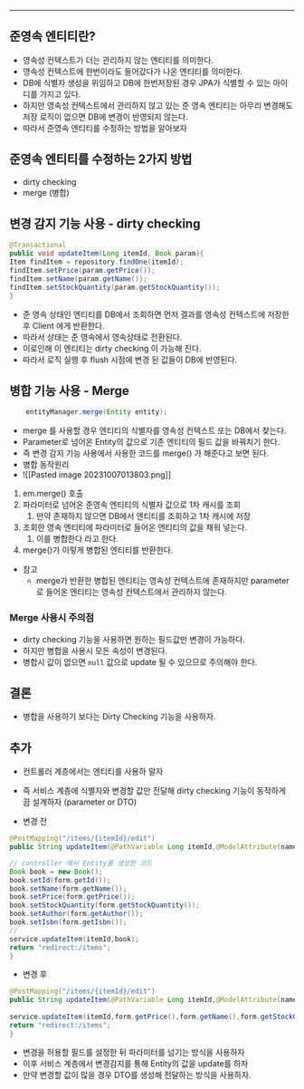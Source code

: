 
---

## 준영속 엔티티란?

- 영속성 컨텍스트가 더는 관리하지 않는 엔티티를 의미한다.
- 영속성 컨텍스트에 한번이라도 들어갔다가 나온 엔티티를 의미한다.
- DB에 식별자 생성을 위임하고 DB에 한번저장된 경우 JPA가 식별할 수 있는 아이디를 가지고 있다.
- 하지만 영속성 컨텍스트에서 관리하지 않고 있는 준 영속 엔티티는 아무리 변경해도 저장 로직이 없으면 DB에 변경이 반영되지 않는다.
- 따라서 준영속 엔티티를 수정하는 방법을 알아보자

## 준영속 엔티티를 수정하는 2가지 방법

- dirty checking
- merge (병합)

## 변경 감지 기능 사용 - dirty checking

```java
@Transactional  
public void updateItem(Long itemId, Book param){  
Item findItem = repository.findOne(itemId);  
findItem.setPrice(param.getPrice());  
findItem.setName(param.getName());  
findItem.setStockQuantity(param.getStockQuantity());  
}
```

- 준 영속 상태인 엔티티를 DB에서 조회하면 먼저 결과를 영속성 컨텍스트에 저장한 후 Client 에게 반환한다.
- 따라서 상태는 준 영속에서 영속상태로 전환된다.
- 이로인해 이 엔티티는 dirty checking 이 가능해 진다.
- 따라서 로직 실행 후 flush 시점에 변경 된 값들이 DB에 반영된다.

## 병합 기능 사용 - Merge

```Java
	entityManager.merge(Entity entity);
```

- merge 를 사용할 경우 엔티티의 식별자를 영속성 컨텍스트 또는 DB에서 찾는다.
- Parameter로 넘어온 Entity의 값으로 기존 엔티티의 필드 값을 바꿔치기 한다.
- 즉 변경 감지 기능 사용에서 사용한 코드를 merge() 가 해준다고 보면 된다.
- 병합 동작원리
- ![[Pasted image 20231007013803.png]]

1. em.merge() 호출
2. 파라미터로 넘어온 준영속 엔티티의 식별자 값으로 1차 캐시를 조회
	1. 만약 존재하지 않으면 DB에서 엔티티를 조회하고 1차 캐시에 저장
3. 조회한 영속 엔티티에 파라미터로 들어온 엔티티의 값을 채워 넣는다.
	1. 이를 병합한다 라고 한다.
4.  merge()가 이렇게 병합된 엔티티를 반환한다.

- 참고 
	- merge가 반환한 병합된 엔티티는 영속성 컨텍스트에 존재하지만 parameter로 들어온 엔티티는 영속성 컨텍스트에서 관리하지 않는다.

### Merge 사용시 주의점

- dirty checking 기능을 사용하면 원하는 필드값만 변경이 가능하다.
- 하지만 병합을 사용시 모든 속성이 변경된다.
- 병합시 값이 없으면 `null` 값으로 update 될 수 있으므로 주의해야 한다.

## 결론

- 병합을 사용하기 보다는 Dirty Checking 기능을 사용하자.

## 추가

- 컨트롤러 계층에서는 엔티티를 사용하 말자
- 즉 서비스 계층에 식별자와 변경할 값만 전달해 dirty checking 기능이 동작하게 끔 설계하자 (parameter or DTO)

- 변경 전
```Java
@PostMapping("/items/{itemId}/edit")  
public String updateItem(@PathVariable Long itemId,@ModelAttribute(name="form") BookForm form){  

// controller 에서 Entity를 생성한 코드
Book book = new Book();  
book.setId(form.getId());  
book.setName(form.getName());  
book.setPrice(form.getPrice());  
book.setStockQuantity(form.getStockQuantity());  
book.setAuthor(form.getAuthor());  
book.setIsbn(form.getIsbn());  
//
service.updateItem(itemId,book);  
return "redirect:/items";  
}
```

- 변경 후
```Java
@PostMapping("/items/{itemId}/edit")  
public String updateItem(@PathVariable Long itemId,@ModelAttribute(name="form") BookForm form){  
  
service.updateItem(itemId,form.getPrice(),form.getName(),form.getStockQuantity());  
return "redirect:/items";  
}
```

- 변경을 허용할 필드를 설정한 뒤 파라미터를 넘기는 방식을 사용하자
- 이후 서비스 계층에서 변경감지를 통해 Entity의 값을 update를 하자
- 만약 변경할 값이 많을 경우 DTO를 생성해 전달하는 방식을 사용하자.